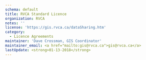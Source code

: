 ```yaml
---
schema: default
title: RVCA Standard Licence
organization: RVCA
notes: ''
license: 'https://gis.rvca.ca/dataSharing.htm'
category:
  - Licence Agreements
maintainer: 'Dave Crossman, GIS Coordinator'
maintainer_email: <a href="mailto:gis@rvca.ca">gis@rvca.ca</a>
lastUpdate: <strong>01-13-2018</strong>
---
```


